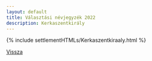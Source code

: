 ```yaml
---
layout: default
title: Választási névjegyzék 2022
description: Kerkaszentkirály
---
```


{% include settlementHTMLs/Kerkaszentkiraaly.html %}

[Vissza](../)